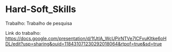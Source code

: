 # Hard-Soft_Skills
Trabalho: Trabalho de pesquisa

Link do trabalho:
https://docs.google.com/presentation/d/1fJtIA_WcUPirNTVe7lCFvuKItke6oHDL/edit?usp=sharing&ouid=118431071230292018064&rtpof=true&sd=true
